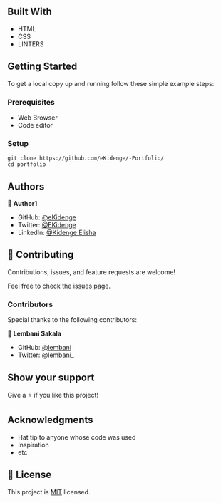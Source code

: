 ## Built With

- HTML
- CSS
- LINTERS


## Getting Started


To get a local copy up and running follow these simple example steps:

### Prerequisites
 - Web Browser
 - Code editor

### Setup
~~~
git clone https://github.com/eKidenge/-Portfolio/
cd portfolio
~~~



## Authors

👤 **Author1**

- GitHub: [@eKidenge](https://github.com/eKidenge)
- Twitter: [@EKidenge](https://twitter.com/EKidenge)
- LinkedIn: [@Kidenge Elisha](https://www.linkedin.com/in/kidenge-elisha-260b801b1/)

## 🤝 Contributing

Contributions, issues, and feature requests are welcome!

Feel free to check the [issues page](../../issues/).

### Contributors

Special thanks to the following contributors:

👤 **Lembani Sakala**

- GitHub: [@lembani](https://github.com/eKidenge)
- Twitter: [@lembani_](https://twitter.com/lembani_)


## Show your support

Give a ⭐️ if you like this project!

## Acknowledgments

- Hat tip to anyone whose code was used
- Inspiration
- etc

## 📝 License

This project is [MIT](./MIT.md) licensed.
